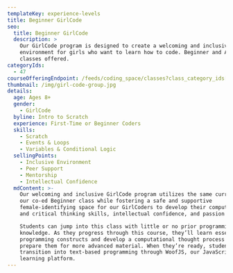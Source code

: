```yaml
---
templateKey: experience-levels
title: Beginner GirlCode
seo:
  title: Beginner GirlCode
  description: >
    Our GirlCode program is designed to create a welcoming and inclusive
    environment for girls who want to learn how to code. Beginner and Advanced
    classes offered.
categoryIds:
  - 47
courseOfferingEndpoint: /feeds/coding_space/classes?class_category_ids[]=47
thumbnail: /img/girl-code-group.jpg
details:
  age: Ages 8+
  gender:
    - GirlCode
  byline: Intro to Scratch
  experience: First-Time or Beginner Coders
  skills:
    - Scratch
    - Events & Loops
    - Variables & Conditional Logic
  sellingPoints:
    - Inclusive Environment
    - Peer Support
    - Mentorship
    - Intellectual Confidence
  mdContent: >-
    Our welcoming and inclusive GirlCode program utilizes the same curriculum as
    our co-ed Beginner class while fostering a safe and supportive
    female-identifying space for our GirlCoders to develop their computational
    and critical thinking skills, intellectual confidence, and passion for STEM.

    Students can jump into this class with little or no prior programming
    knowledge. As they progress through this course, they’ll learn essential
    programming constructs and develop a computational thought process that will
    prepare them for more advanced material. When they’re ready, students will
    transition into text-based programming through WoofJS, our JavaScript
    learning platform.
---
```

